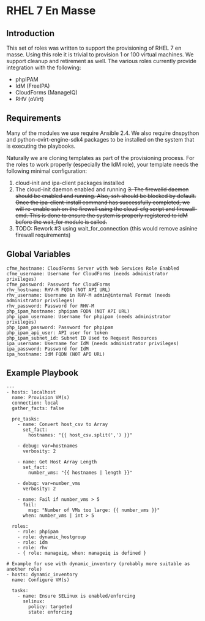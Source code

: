 # RHEL 7 En Masse
## Introduction
This set of roles was written to support the provisioning of RHEL 7 en masse. Using this role it is trivial to provision 1 or 100 virtual machines. We support cleanup and retirement as well. The various roles currently provide integration with the following:

- phpIPAM
- IdM (FreeIPA)
- CloudForms (ManageIQ)
- RHV (oVirt)

## Requirements
Many of the modules we use require Ansible 2.4. We also require dnspython and python-ovirt-engine-sdk4 packages to be installed on the system that is executing the playbooks.

Naturally we are cloning templates as part of the provisioning process. For the roles to work properly (especially the IdM role), your template needs the following minimal configuration:

1. cloud-init and ipa-client packages installed
2. The cloud-init daemon enabled and running
~~3. The firewalld  daemon should be enabled and running. Also, ssh should be blocked by default. Once the ipa-client-install command has successfully completed, we will re-enable ssh on the firewall using the cloud-cfg script and firewall-cmd. This is done to ensure the system is properly registered to IdM before the wait_for module is called.~~
3. TODO: Rework #3 using wait_for_connection (this would remove asinine firewall requirements)

## Global Variables

```
cfme_hostname: CloudForms Server with Web Services Role Enabled
cfme_username: Username for CloudForms (needs administrator privileges)
cfme_password: Password for CloudForms
rhv_hostname: RHV-M FQDN (NOT API URL)
rhv_username: Username in RHV-M admin@internal Format (needs administrator privileges)
rhv_password: Password for RHV-M
php_ipam_hostname: phpipam FQDN (NOT API URL)
php_ipam_username: Username for phpipam (needs administrator privileges)
php_ipam_password: Password for phpipam
php_ipam_api_user: API user for token
php_ipam_subnet_id: Subnet ID Used to Request Resources
ipa_username: Username for IdM (needs administrator privileges)
ipa_password: Password for IdM
ipa_hostname: IdM FQDN (NOT API URL)
```

## Example Playbook
```
---
- hosts: localhost
  name: Provision VM(s)
  connection: local
  gather_facts: false

  pre_tasks:
    - name: Convert host_csv to Array
      set_fact:
        hostnames: "{{ host_csv.split(',') }}"

    - debug: var=hostnames
      verbosity: 2

    - name: Get Host Array Length
      set_fact:
        number_vms: "{{ hostnames | length }}"

    - debug: var=number_vms
      verbosity: 2

    - name: Fail if number_vms > 5
      fail:
        msg: "Number of VMs too large: {{ number_vms }}"
      when: number_vms | int > 5

  roles:
    - role: phpipam
    - role: dynamic_hostgroup
    - role: idm
    - role: rhv
    - { role: manageiq, when: manageiq is defined }

# Example for use with dynamic_inventory (probably more suitable as another role)
- hosts: dynamic_inventory
  name: Configure VM(s)

  tasks:
    - name: Ensure SELinux is enabled/enforcing
      selinux:
        policy: targeted
        state: enforcing
```
